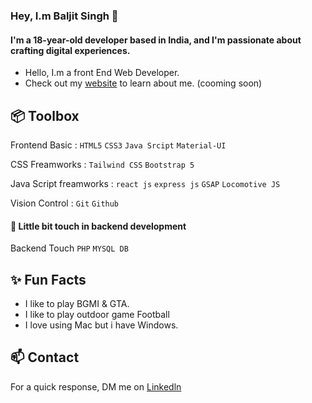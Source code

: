 ### Hey, I.m Baljit Singh 👋
 #### I'm a 18-year-old developer based in India, and I'm passionate about crafting digital experiences.

  * Hello, I.m a front End Web Developer.
  * Check out my [website](https://www.google.com) to learn about me. (cooming soon)

 ## 📦 Toolbox
 Frontend Basic : `HTML5` `CSS3` `Java Srcipt`  `Material-UI`  <br>
 
 CSS Freamworks : `Tailwind CSS` `Bootstrap 5`<br>
 
 Java Script freamworks : `react js` `express js` `GSAP` `Locomotive JS` <br>

 Vision Control : `Git` `Github`

 #### 🧐 Little bit touch in backend development 
 Backend Touch `PHP` `MYSQL DB` 

 ## ✨ Fun Facts
   * I like to play BGMI & GTA.
   * I like to play outdoor game Football
   * I love using Mac but i have Windows.

## 📫 Contact
For a quick response, DM me on [Linkedln](www.linkedin.com/in/baljitsingh2005)  
